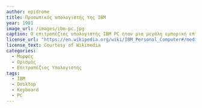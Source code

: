 ```yaml
---
author: epidrome
title: Προσωπικός υπολογιστής της IBM 
year: 1981 
image_url: /images/ibm-pc.jpg
caption: Ο επιτραπέζιος υπολογιστής IBM PC ήταν μια μεγάλη εμπορική επιτυχία σε μια πολύ ανταγωνιστική αγορά από έναν οργανισμό που είχε συνηθήσει να δουλεύει μόνο με κεντρικούς υπολογιστές και κυρίως με εταιρικούς πελάτες και όχι τους τελικούς χρήστες. Τα βασικά συστατικά της επιτυχίας του ήταν η εξαιρετική ποιότητα κατασκευής ειδικά για το πληκτρολόγιο και η μεγάλη διαθεσιμότητα λογισμικού για πολλές διαφορετικές χρήσεις.
license_url: "https://en.wikipedia.org/wiki/IBM_Personal_Computer#/media/File:Ibm_px_xt_color.jpg" 
license_text: Courtesy of Wikimedia 
categories:
  - Μορφές 
  - Ορισμός
  - Επιτραπέζιος Υπολογιστής 
tags:
  - IBM 
  - Desktop
  - Keyboard 
  - PC 
---
```

